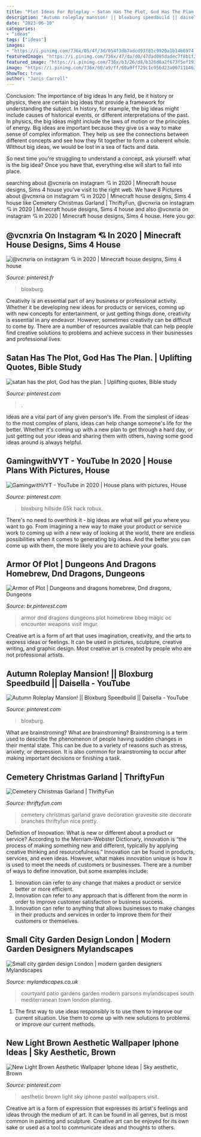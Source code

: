 ```yaml
---
title: "Plot Ideas For Roleplay ~ Satan Has The Plot, God Has The Plan."
description: "Autumn roleplay mansion! || bloxburg speedbuild || daisella"
date: "2023-06-10"
categories:
- "ideas"
tags: ["ideas"]
images:
- "https://i.pinimg.com/736x/05/4f/3d/054f3db7adcd93f81c9920a1b14b6974.jpg"
featuredImage: "https://i.pinimg.com/736x/47/da/d0/47dad085dadec7f8b1f271bae4215f71.jpg"
featured_image: "https://i.pinimg.com/736x/b3/26/d8/b326d8a2f673f5ef193a1a6860f00f47.jpg"
image: "https://i.pinimg.com/736x/60/a9/ff/60a9ff729c1c956d23a00711b463dc5f.jpg"
ShowToc: true
author: "Janis Carroll"
---
```



Conclusion: The importance of big ideas
In any field, be it history or physics, there are certain big ideas that provide a framework for understanding the subject. In history, for example, the big ideas might include causes of historical events, or different interpretations of the past. In physics, the big ideas might include the laws of motion or the principles of energy.
Big ideas are important because they give us a way to make sense of complex information. They help us see the connections between different concepts and see how they fit together to form a coherent whole. Without big ideas, we would be lost in a sea of facts and data.

So next time you're struggling to understand a concept, ask yourself: what is the big idea? Once you have that, everything else will start to fall into place.

	

		
searching about @vcnxria on instagram 💘 in 2020 | Minecraft house designs, Sims 4 house you've visit to the right web. We have 8 Pictures about @vcnxria on instagram 💘 in 2020 | Minecraft house designs, Sims 4 house like Cemetery Christmas Garland | ThriftyFun, @vcnxria on instagram 💘 in 2020 | Minecraft house designs, Sims 4 house and also @vcnxria on instagram 💘 in 2020 | Minecraft house designs, Sims 4 house. Here you go:
		
    
## @vcnxria On Instagram 💘 In 2020 | Minecraft House Designs, Sims 4 House

<img loading=lazy src="https://i.pinimg.com/736x/b3/26/d8/b326d8a2f673f5ef193a1a6860f00f47.jpg" onerror="this.onerror=null;this.src='https://tse4.mm.bing.net/th?id=OIP.WRSSTbXs8niqsu6bY-m3YAHaG_&amp;pid=15.1';" alt="@vcnxria on instagram 💘 in 2020 | Minecraft house designs, Sims 4 house">

_Source: pinterest.fr_

>bloxburg. 

	

Creativity is an essential part of any business or professional activity. Whether it be developing new ideas for products or services, coming up with new concepts for entertainment, or just getting things done, creativity is essential in any endeavor. However, sometimes creativity can be difficult to come by. There are a number of resources available that can help people find creative solutions to problems and achieve success in their businesses and professional lives.

    
## Satan Has The Plot, God Has The Plan. | Uplifting Quotes, Bible Study

<img loading=lazy src="https://i.pinimg.com/736x/60/a9/ff/60a9ff729c1c956d23a00711b463dc5f.jpg" onerror="this.onerror=null;this.src='https://tse2.mm.bing.net/th?id=OIP.OLljrZ0TB-_1GXUUcMvKUAHaLG&amp;pid=15.1';" alt="satan has the plot, God has the plan. | Uplifting quotes, Bible study">

_Source: pinterest.com_

>. 

	

Ideas are a vital part of any given person's life. From the simplest of ideas to the most complex of plans, ideas can help change someone's life for the better. Whether it's coming up with a new plan to get through a hard day, or just getting out your ideas and sharing them with others, having some good ideas around is always helpful.

    
## GamingwithVYT - YouTube In 2020 | House Plans With Pictures, House

<img loading=lazy src="https://i.pinimg.com/736x/05/4f/3d/054f3db7adcd93f81c9920a1b14b6974.jpg" onerror="this.onerror=null;this.src='https://tse4.mm.bing.net/th?id=OIP.VgNXJY1HQN7ttDoP8NaAjQHaFj&amp;pid=15.1';" alt="GamingwithVYT - YouTube in 2020 | House plans with pictures, House">

_Source: pinterest.com_

>bloxburg hillside 65k hack robux. 

	

There's no need to overthink it - big ideas are what will get you where you want to go. From imagining a new way to make your product or service work to coming up with a new way of looking at the world, there are endless possibilities when it comes to generating big ideas. And the better you can come up with them, the more likely you are to achieve your goals.

    
## Armor Of Plot | Dungeons And Dragons Homebrew, Dnd Dragons, Dungeons

<img loading=lazy src="https://i.pinimg.com/736x/47/da/d0/47dad085dadec7f8b1f271bae4215f71.jpg" onerror="this.onerror=null;this.src='https://tse1.mm.bing.net/th?id=OIP.XM0W1UkK36YVADLVZZD64wAAAA&amp;pid=15.1';" alt="Armor of Plot | Dungeons and dragons homebrew, Dnd dragons, Dungeons">

_Source: br.pinterest.com_

>armor dnd dragons dungeons plot homebrew bbeg magic oc encounter weapons visit imgur. 

	

Creative art is a form of art that uses imagination, creativity, and the arts to express ideas or feelings. It can be used in pictures, sculpture, creative writing, and graphic design. Most creative art is created by people who are not professional artists.

    
## Autumn Roleplay Mansion! || Bloxburg Speedbuild || Daisella - YouTube

<img loading=lazy src="https://i.pinimg.com/736x/c0/af/9d/c0af9de74be46bbc6ee75022c751c73c.jpg" onerror="this.onerror=null;this.src='https://tse4.mm.bing.net/th?id=OIP.AHxcWSpLleVPop6WSNMtTgHaFj&amp;pid=15.1';" alt="Autumn Roleplay Mansion! || Bloxburg Speedbuild || Daisella - YouTube">

_Source: pinterest.com_

>bloxburg. 

	

What are brainstroming?
What are brainstroming? Brainstroming is a term used to describe the phenomenon of people having sudden changes in their mental state. This can be due to a variety of reasons such as stress, anxiety, or depression. It is also common for brainstroming to occur after making important decisions or finishing a task.

    
## Cemetery Christmas Garland | ThriftyFun

<img loading=lazy src="https://img.thrfun.com/img/086/686/garland_l.jpg" onerror="this.onerror=null;this.src='https://tse3.mm.bing.net/th?id=OIP.1oMS_rCDMtO7tXXVuH_q5gHaE0&amp;pid=15.1';" alt="Cemetery Christmas Garland | ThriftyFun">

_Source: thriftyfun.com_

>cemetery christmas garland grave decoration gravesite site decorate branches thriftyfun nice pretty. 

	

Definition of Innovation: What is new or different about a product or service?
According to the Merriam-Webster Dictionary, innovation is “the process of making something new and different, typically by applying creative thinking and resourcefulness.” Innovation can be found in products, services, and even ideas. However, what makes innovation unique is how it is used to meet the needs of customers or businesses. There are a number of ways to define innovation, but some examples include: 
1. Innovation can refer to any change that makes a product or service better or more efficient.
2. Innovation can refer to any approach that is different from the norm in order to improve customer satisfaction or business success.
3. Innovation can refer to anything that allows businesses to make changes in their products and services in order to improve them for their customers or themselves.

    
## Small City Garden Design London | Modern Garden Designers Mylandscapes

<img loading=lazy src="https://www.mylandscapes.co.uk/courtyard-gardens/modern-patio-design.jpg" onerror="this.onerror=null;this.src='https://tse1.mm.bing.net/th?id=OIP.ZkGb4TLLgB_fVnfBVn_sxgHaEo&amp;pid=15.1';" alt="Small city garden design London | modern garden designers Mylandscapes">

_Source: mylandscapes.co.uk_

>courtyard patio gardens garden modern parsons mylandscapes south mediterranean town london planting. 

	

1. The first way to use ideas responsibly is to use them to improve our current situation. Use them to come up with new solutions to problems or improve our current methods. 

    
## New Light Brown Aesthetic Wallpaper Iphone Ideas | Sky Aesthetic, Brown

<img loading=lazy src="https://i.pinimg.com/736x/8d/ff/9d/8dff9d07917d7091f02480bd05851e15.jpg" onerror="this.onerror=null;this.src='https://tse3.mm.bing.net/th?id=OIP.BXyPP5lPc1V7tpEZIr3ebgAAAA&amp;pid=15.1';" alt="New Light Brown Aesthetic Wallpaper Iphone Ideas | Sky aesthetic, Brown">

_Source: pinterest.com_

>aesthetic brown light sky iphone pastel wallpapers visit. 

	

Creative art is a form of expression that expresses its artist's feelings and ideas through the medium of art. It can be found in all genres, but is most common in painting and sculpture. Creative art can be enjoyed for its own sake or used as a tool to communicate ideas and thoughts to others.

